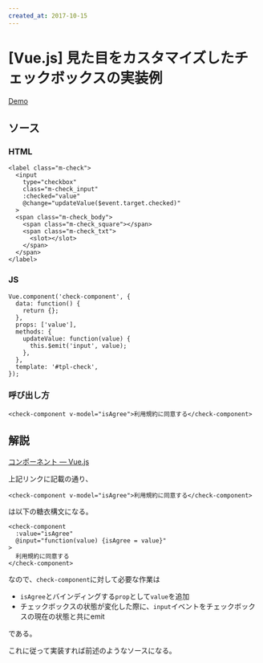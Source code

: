 ```yaml
---
created_at: 2017-10-15
---
```


# [Vue.js] 見た目をカスタマイズしたチェックボックスの実装例

[Demo](./example/index.html)


## ソース

### HTML

```
<label class="m-check">
  <input
    type="checkbox"
    class="m-check_input"
    :checked="value"
    @change="updateValue($event.target.checked)"
  >
  <span class="m-check_body">
    <span class="m-check_square"></span>
    <span class="m-check_txt">
      <slot></slot>
    </span>
  </span>
</label>
```

### JS

```
Vue.component('check-component', {
  data: function() {
    return {};
  },
  props: ['value'],
  methods: {
    updateValue: function(value) {
      this.$emit('input', value);
    },
  },
  template: '#tpl-check',
});
```

### 呼び出し方

```
<check-component v-model="isAgree">利用規約に同意する</check-component>
```

## 解説

[コンポーネント — Vue.js](https://jp.vuejs.org/v2/guide/components.html#%E3%82%AB%E3%82%B9%E3%82%BF%E3%83%A0%E3%82%A4%E3%83%99%E3%83%B3%E3%83%88%E3%82%92%E4%BD%BF%E7%94%A8%E3%81%97%E3%81%9F%E3%83%95%E3%82%A9%E3%83%BC%E3%83%A0%E5%85%A5%E5%8A%9B%E3%82%B3%E3%83%B3%E3%83%9D%E3%83%BC%E3%83%8D%E3%83%B3%E3%83%88)

上記リンクに記載の通り、

```
<check-component v-model="isAgree">利用規約に同意する</check-component>
```

は以下の糖衣構文になる。

```
<check-component
  :value="isAgree"
  @input="function(value) {isAgree = value}"
>
  利用規約に同意する
</check-component>
```

なので、`check-component`に対して必要な作業は

+ `isAgree`とバインディングする`prop`として`value`を追加
+ チェックボックスの状態が変化した際に、`input`イベントをチェックボックスの現在の状態と共にemit

である。

これに従って実装すれば前述のようなソースになる。
